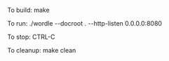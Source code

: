 To build: make

To run: ./wordle --docroot . --http-listen 0.0.0.0:8080

To stop: CTRL-C

To cleanup: make clean